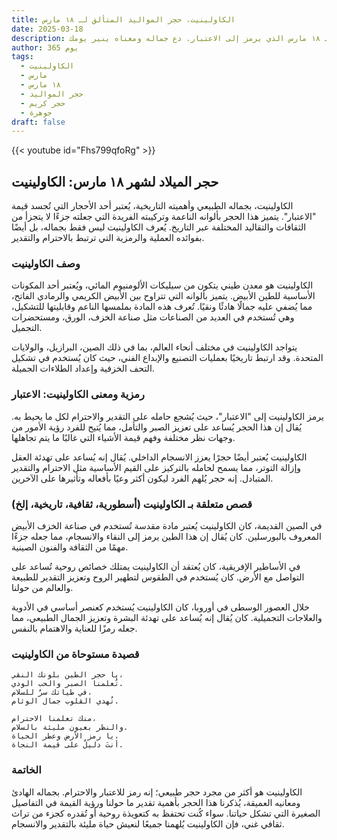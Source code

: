 ```yaml
---
title: الكاولينيت، حجر المواليد المتألق لـ ١٨ مارس
date: 2025-03-18
description: اشعر بأهمية الكاولينيت، حجر المواليد لـ ١٨ مارس الذي يرمز إلى الاعتبار. دع جماله ومعناه ينير يومك.
author: 365 يوم
tags:
  - الكاولينيت
  - مارس
  - ١٨ مارس
  - حجر المواليد
  - حجر كريم
  - جوهرة
draft: false
---
```


{{< youtube id="Fhs799qfoRg" >}}

## حجر الميلاد لشهر ١٨ مارس: الكاولينيت

الكاولينيت، بجماله الطبيعي وأهميته التاريخية، يُعتبر أحد الأحجار التي تُجسد قيمة "الاعتبار". يتميز هذا الحجر بألوانه الناعمة وتركيبته الفريدة التي جعلته جزءًا لا يتجزأ من الثقافات والتقاليد المختلفة عبر التاريخ. يُعرف الكاولينيت ليس فقط بجماله، بل أيضًا بفوائده العملية والرمزية التي ترتبط بالاحترام والتقدير.

### وصف الكاولينيت

الكاولينيت هو معدن طيني يتكون من سيليكات الألومنيوم المائي، ويُعتبر أحد المكونات الأساسية للطين الأبيض. يتميز بألوانه التي تتراوح بين الأبيض الكريمي والرمادي الفاتح، مما يُضفي عليه جمالًا هادئًا ونقيًا. تُعرف هذه المادة بملمسها الناعم وقابليتها للتشكيل، وهي تُستخدم في العديد من الصناعات مثل صناعة الخزف، الورق، ومستحضرات التجميل.

يتواجد الكاولينيت في مختلف أنحاء العالم، بما في ذلك الصين، البرازيل، والولايات المتحدة. وقد ارتبط تاريخيًا بعمليات التصنيع والإبداع الفني، حيث كان يُستخدم في تشكيل التحف الخزفية وإعداد الطلاءات الجميلة.

### رمزية ومعنى الكاولينيت: الاعتبار

يرمز الكاولينيت إلى "الاعتبار"، حيث يُشجع حامله على التقدير والاحترام لكل ما يحيط به. يُقال إن هذا الحجر يُساعد على تعزيز الصبر والتأمل، مما يُتيح للفرد رؤية الأمور من وجهات نظر مختلفة وفهم قيمة الأشياء التي غالبًا ما يتم تجاهلها.

الكاولينيت يُعتبر أيضًا حجرًا يعزز الانسجام الداخلي. يُقال إنه يُساعد على تهدئة العقل وإزالة التوتر، مما يسمح لحامله بالتركيز على القيم الأساسية مثل الاحترام والتقدير المتبادل. إنه حجر يُلهم الفرد ليكون أكثر وعيًا بأفعاله وتأثيرها على الآخرين.

### قصص متعلقة بـ الكاولينيت (أسطورية، ثقافية، تاريخية، إلخ)

في الصين القديمة، كان الكاولينيت يُعتبر مادة مقدسة تُستخدم في صناعة الخزف الأبيض المعروف بالبورسلين. كان يُقال إن هذا الطين يرمز إلى النقاء والانسجام، مما جعله جزءًا مهمًا من الثقافة والفنون الصينية.

في الأساطير الإفريقية، كان يُعتقد أن الكاولينيت يمتلك خصائص روحية تُساعد على التواصل مع الأرض. كان يُستخدم في الطقوس لتطهير الروح وتعزيز التقدير للطبيعة والعالم من حولنا.

خلال العصور الوسطى في أوروبا، كان الكاولينيت يُستخدم كعنصر أساسي في الأدوية والعلاجات التجميلية. كان يُقال إنه يُساعد على تهدئة البشرة وتعزيز الجمال الطبيعي، مما جعله رمزًا للعناية والاهتمام بالنفس.

### قصيدة مستوحاة من الكاولينيت

```
يا حجر الطين بلونك النقي،  
تُعلمنا الصبر والحب الودي.  
في طياتك سرٌ للسلام،  
تُهدي القلوب جمال الوئام.

منك تعلمنا الاحترام،  
والنظر بعيون مليئة بالسلام.  
يا رمز الأرض وعطر الحياة،  
أنتَ دليلٌ على قيمة النجاة.
```

### الخاتمة

الكاولينيت هو أكثر من مجرد حجر طبيعي؛ إنه رمز للاعتبار والاحترام. بجماله الهادئ ومعانيه العميقة، يُذكرنا هذا الحجر بأهمية تقدير ما حولنا ورؤية القيمة في التفاصيل الصغيرة التي تشكل حياتنا. سواء كُنت تحتفظ به كتعويذة روحية أو تُقدره كجزء من تراث ثقافي غني، فإن الكاولينيت يُلهمنا جميعًا لنعيش حياة مليئة بالتقدير والانسجام.